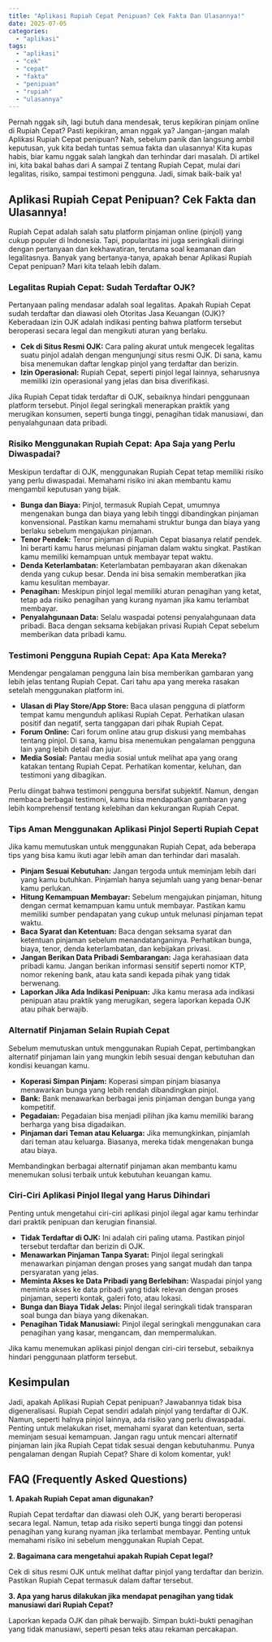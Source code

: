 ```yaml
---
title: "Aplikasi Rupiah Cepat Penipuan? Cek Fakta Dan Ulasannya!"
date: 2025-07-05
categories: 
  - "aplikasi"
tags: 
  - "aplikasi"
  - "cek"
  - "cepat"
  - "fakta"
  - "penipuan"
  - "rupiah"
  - "ulasannya"
---
```


Pernah nggak sih, lagi butuh dana mendesak, terus kepikiran pinjam online di Rupiah Cepat? Pasti kepikiran, aman nggak ya? Jangan-jangan malah Aplikasi Rupiah Cepat penipuan? Nah, sebelum panik dan langsung ambil keputusan, yuk kita bedah tuntas semua fakta dan ulasannya! Kita kupas habis, biar kamu nggak salah langkah dan terhindar dari masalah. Di artikel ini, kita bakal bahas dari A sampai Z tentang Rupiah Cepat, mulai dari legalitas, risiko, sampai testimoni pengguna. Jadi, simak baik-baik ya!

## Aplikasi Rupiah Cepat Penipuan? Cek Fakta dan Ulasannya!

Rupiah Cepat adalah salah satu platform pinjaman online (pinjol) yang cukup populer di Indonesia. Tapi, popularitas ini juga seringkali diiringi dengan pertanyaan dan kekhawatiran, terutama soal keamanan dan legalitasnya. Banyak yang bertanya-tanya, apakah benar Aplikasi Rupiah Cepat penipuan? Mari kita telaah lebih dalam.

### Legalitas Rupiah Cepat: Sudah Terdaftar OJK?

Pertanyaan paling mendasar adalah soal legalitas. Apakah Rupiah Cepat sudah terdaftar dan diawasi oleh Otoritas Jasa Keuangan (OJK)? Keberadaan izin OJK adalah indikasi penting bahwa platform tersebut beroperasi secara legal dan mengikuti aturan yang berlaku.

- **Cek di Situs Resmi OJK:** Cara paling akurat untuk mengecek legalitas suatu pinjol adalah dengan mengunjungi situs resmi OJK. Di sana, kamu bisa menemukan daftar lengkap pinjol yang terdaftar dan berizin.
- **Izin Operasional:** Rupiah Cepat, seperti pinjol legal lainnya, seharusnya memiliki izin operasional yang jelas dan bisa diverifikasi.

Jika Rupiah Cepat tidak terdaftar di OJK, sebaiknya hindari penggunaan platform tersebut. Pinjol ilegal seringkali menerapkan praktik yang merugikan konsumen, seperti bunga tinggi, penagihan tidak manusiawi, dan penyalahgunaan data pribadi.

### Risiko Menggunakan Rupiah Cepat: Apa Saja yang Perlu Diwaspadai?

Meskipun terdaftar di OJK, menggunakan Rupiah Cepat tetap memiliki risiko yang perlu diwaspadai. Memahami risiko ini akan membantu kamu mengambil keputusan yang bijak.

- **Bunga dan Biaya:** Pinjol, termasuk Rupiah Cepat, umumnya mengenakan bunga dan biaya yang lebih tinggi dibandingkan pinjaman konvensional. Pastikan kamu memahami struktur bunga dan biaya yang berlaku sebelum mengajukan pinjaman.
- **Tenor Pendek:** Tenor pinjaman di Rupiah Cepat biasanya relatif pendek. Ini berarti kamu harus melunasi pinjaman dalam waktu singkat. Pastikan kamu memiliki kemampuan untuk membayar tepat waktu.
- **Denda Keterlambatan:** Keterlambatan pembayaran akan dikenakan denda yang cukup besar. Denda ini bisa semakin memberatkan jika kamu kesulitan membayar.
- **Penagihan:** Meskipun pinjol legal memiliki aturan penagihan yang ketat, tetap ada risiko penagihan yang kurang nyaman jika kamu terlambat membayar.
- **Penyalahgunaan Data:** Selalu waspadai potensi penyalahgunaan data pribadi. Baca dengan seksama kebijakan privasi Rupiah Cepat sebelum memberikan data pribadi kamu.

### Testimoni Pengguna Rupiah Cepat: Apa Kata Mereka?

Mendengar pengalaman pengguna lain bisa memberikan gambaran yang lebih jelas tentang Rupiah Cepat. Cari tahu apa yang mereka rasakan setelah menggunakan platform ini.

- **Ulasan di Play Store/App Store:** Baca ulasan pengguna di platform tempat kamu mengunduh aplikasi Rupiah Cepat. Perhatikan ulasan positif dan negatif, serta tanggapan dari pihak Rupiah Cepat.
- **Forum Online:** Cari forum online atau grup diskusi yang membahas tentang pinjol. Di sana, kamu bisa menemukan pengalaman pengguna lain yang lebih detail dan jujur.
- **Media Sosial:** Pantau media sosial untuk melihat apa yang orang katakan tentang Rupiah Cepat. Perhatikan komentar, keluhan, dan testimoni yang dibagikan.

Perlu diingat bahwa testimoni pengguna bersifat subjektif. Namun, dengan membaca berbagai testimoni, kamu bisa mendapatkan gambaran yang lebih komprehensif tentang kelebihan dan kekurangan Rupiah Cepat.

### Tips Aman Menggunakan Aplikasi Pinjol Seperti Rupiah Cepat

Jika kamu memutuskan untuk menggunakan Rupiah Cepat, ada beberapa tips yang bisa kamu ikuti agar lebih aman dan terhindar dari masalah.

- **Pinjam Sesuai Kebutuhan:** Jangan tergoda untuk meminjam lebih dari yang kamu butuhkan. Pinjamlah hanya sejumlah uang yang benar-benar kamu perlukan.
- **Hitung Kemampuan Membayar:** Sebelum mengajukan pinjaman, hitung dengan cermat kemampuan kamu untuk membayar. Pastikan kamu memiliki sumber pendapatan yang cukup untuk melunasi pinjaman tepat waktu.
- **Baca Syarat dan Ketentuan:** Baca dengan seksama syarat dan ketentuan pinjaman sebelum menandatanganinya. Perhatikan bunga, biaya, tenor, denda keterlambatan, dan kebijakan privasi.
- **Jangan Berikan Data Pribadi Sembarangan:** Jaga kerahasiaan data pribadi kamu. Jangan berikan informasi sensitif seperti nomor KTP, nomor rekening bank, atau kata sandi kepada pihak yang tidak berwenang.
- **Laporkan Jika Ada Indikasi Penipuan:** Jika kamu merasa ada indikasi penipuan atau praktik yang merugikan, segera laporkan kepada OJK atau pihak berwajib.

### Alternatif Pinjaman Selain Rupiah Cepat

Sebelum memutuskan untuk menggunakan Rupiah Cepat, pertimbangkan alternatif pinjaman lain yang mungkin lebih sesuai dengan kebutuhan dan kondisi keuangan kamu.

- **Koperasi Simpan Pinjam:** Koperasi simpan pinjam biasanya menawarkan bunga yang lebih rendah dibandingkan pinjol.
- **Bank:** Bank menawarkan berbagai jenis pinjaman dengan bunga yang kompetitif.
- **Pegadaian:** Pegadaian bisa menjadi pilihan jika kamu memiliki barang berharga yang bisa digadaikan.
- **Pinjaman dari Teman atau Keluarga:** Jika memungkinkan, pinjamlah dari teman atau keluarga. Biasanya, mereka tidak mengenakan bunga atau biaya.

Membandingkan berbagai alternatif pinjaman akan membantu kamu menemukan solusi terbaik untuk kebutuhan keuangan kamu.

### Ciri-Ciri Aplikasi Pinjol Ilegal yang Harus Dihindari

Penting untuk mengetahui ciri-ciri aplikasi pinjol ilegal agar kamu terhindar dari praktik penipuan dan kerugian finansial.

- **Tidak Terdaftar di OJK:** Ini adalah ciri paling utama. Pastikan pinjol tersebut terdaftar dan berizin di OJK.
- **Menawarkan Pinjaman Tanpa Syarat:** Pinjol ilegal seringkali menawarkan pinjaman dengan proses yang sangat mudah dan tanpa persyaratan yang jelas.
- **Meminta Akses ke Data Pribadi yang Berlebihan:** Waspadai pinjol yang meminta akses ke data pribadi yang tidak relevan dengan proses pinjaman, seperti kontak, galeri foto, atau lokasi.
- **Bunga dan Biaya Tidak Jelas:** Pinjol ilegal seringkali tidak transparan soal bunga dan biaya yang dikenakan.
- **Penagihan Tidak Manusiawi:** Pinjol ilegal seringkali menggunakan cara penagihan yang kasar, mengancam, dan mempermalukan.

Jika kamu menemukan aplikasi pinjol dengan ciri-ciri tersebut, sebaiknya hindari penggunaan platform tersebut.

## Kesimpulan

Jadi, apakah Aplikasi Rupiah Cepat penipuan? Jawabannya tidak bisa digeneralisasi. Rupiah Cepat sendiri adalah pinjol yang terdaftar di OJK. Namun, seperti halnya pinjol lainnya, ada risiko yang perlu diwaspadai. Penting untuk melakukan riset, memahami syarat dan ketentuan, serta meminjam sesuai kemampuan. Jangan ragu untuk mencari alternatif pinjaman lain jika Rupiah Cepat tidak sesuai dengan kebutuhanmu. Punya pengalaman dengan Rupiah Cepat? Share di kolom komentar, yuk!

## FAQ (Frequently Asked Questions)

**1\. Apakah Rupiah Cepat aman digunakan?**

Rupiah Cepat terdaftar dan diawasi oleh OJK, yang berarti beroperasi secara legal. Namun, tetap ada risiko seperti bunga tinggi dan potensi penagihan yang kurang nyaman jika terlambat membayar. Penting untuk memahami risiko ini sebelum menggunakan Rupiah Cepat.

**2\. Bagaimana cara mengetahui apakah Rupiah Cepat legal?**

Cek di situs resmi OJK untuk melihat daftar pinjol yang terdaftar dan berizin. Pastikan Rupiah Cepat termasuk dalam daftar tersebut.

**3\. Apa yang harus dilakukan jika mendapat penagihan yang tidak manusiawi dari Rupiah Cepat?**

Laporkan kepada OJK dan pihak berwajib. Simpan bukti-bukti penagihan yang tidak manusiawi, seperti pesan teks atau rekaman percakapan.
